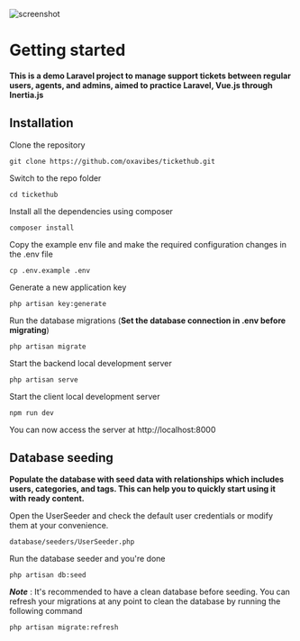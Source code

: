 ![screenshot](https://github.com/oxavibes/tickethub/assets/8161360/bf57944b-78ed-42d2-bbe5-b8bf85295761)


# Getting started

#### This is a demo Laravel project to manage support tickets between regular users, agents, and admins, aimed to practice Laravel, Vue.js through Inertia.js

## Installation

Clone the repository
		
	git clone https://github.com/oxavibes/tickethub.git

Switch to the repo folder

    cd tickethub

Install all the dependencies using composer

    composer install

Copy the example env file and make the required configuration changes in the .env file

    cp .env.example .env

Generate a new application key

    php artisan key:generate

Run the database migrations (**Set the database connection in .env before migrating**)

    php artisan migrate

Start the backend local development server

    php artisan serve

Start the client local development server
		
	npm run dev

You can now access the server at http://localhost:8000

## Database seeding

**Populate the database with seed data with relationships which includes users, categories, and tags. This can help you to quickly start using it with ready content.**

Open the UserSeeder and check the default user credentials or modify them at your convenience.

    database/seeders/UserSeeder.php

Run the database seeder and you're done

    php artisan db:seed

***Note*** : It's recommended to have a clean database before seeding. You can refresh your migrations at any point to clean the database by running the following command

    php artisan migrate:refresh
    
